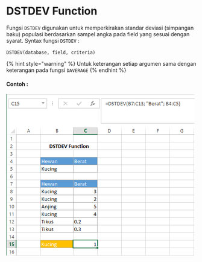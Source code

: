 # DSTDEV Function

Fungsi `DSTDEV` digunakan untuk memperkirakan standar deviasi \(simpangan baku\) populasi berdasarkan sampel angka pada field yang sesuai dengan syarat. Syntax fungsi `DSTDEV` :

```text
DSTDEV(database, field, criteria)
```

{% hint style="warning" %}
Untuk keterangan setiap argumen sama dengan keterangan pada fungsi `DAVERAGE`
{% endhint %}

#### Contoh :

![](../.gitbook/assets/dstdev.PNG)

